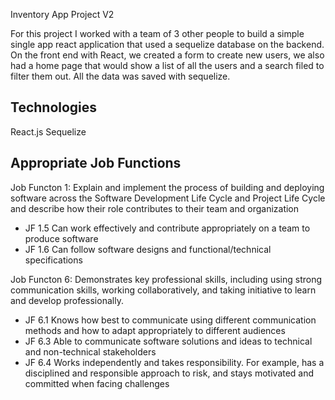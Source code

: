Inventory App Project V2

For this project I worked with a team of 3 other people to build a simple single app react application that used a sequelize database on the backend. On the front end with React, we created a form to create new users, we also had a home page that would show a list of all the users and a search filed to filter them out. All the data was saved with sequelize.

## Technologies
React.js
Sequelize


## Appropriate Job Functions
Job Functon 1: Explain and implement the process of building and deploying software across the Software Development Life Cycle and Project Life Cycle and describe how their role contributes to their team and organization
- JF 1.5 Can work effectively and contribute appropriately on a team to produce software
- JF 1.6 Can follow software designs and functional/technical specifications				

Job Functon 6: Demonstrates key professional skills, including using strong communication skills, working collaboratively, and taking initiative to learn and develop professionally.
- JF 6.1 Knows how best to communicate using different communication methods and how to adapt appropriately to different audiences
- JF 6.3 Able to communicate software solutions and ideas to technical and non-technical stakeholders
- JF 6.4 Works independently and takes responsibility. For example, has a disciplined and responsible approach to risk, and stays motivated and committed when facing challenges